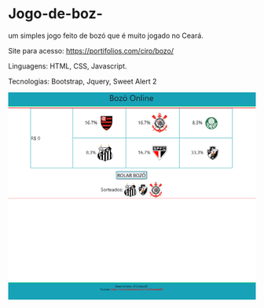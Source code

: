 # Jogo-de-boz-
um simples jogo feito de bozó que é muito jogado no Ceará.

Site para acesso: https://portifolios.com/ciro/bozo/

Linguagens: HTML, CSS, Javascript.

Tecnologias: Bootstrap, Jquery, Sweet Alert 2



![screen](screen.png)
